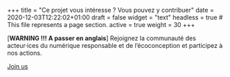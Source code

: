 +++
title = "Ce projet vous intéresse ? Vous pouvez y contribuer"
date = 2020-12-03T12:22:02+01:00
draft = false
widget = "text"
headless = true  # This file represents a page section.
active = true
weight = 30
+++

[**WARNING !!! A passer en anglais**] Rejoignez la communauté des acteur·ices du numérique responsable et de
l’écoconception et participez à nos actions.

[Join us](/en/join-us)
